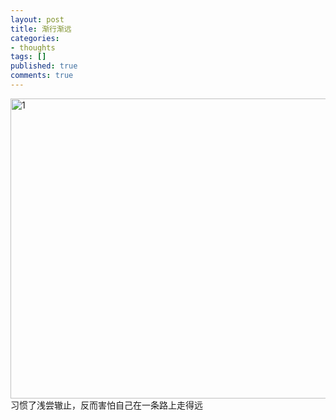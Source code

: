 ```yaml
---
layout: post
title: 渐行渐远
categories:
- thoughts
tags: []
published: true
comments: true
---
```

<p><img class="alignnone" title="1" src="http://farm1.static.flickr.com/49/136720073_3f5d2d39fa_z.jpg?zz=1" alt="1" width="640" height="480" />习惯了浅尝辙止，反而害怕自己在一条路上走得远</p>
